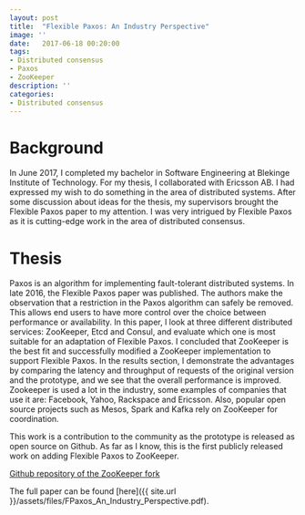```yaml
---
layout: post
title:  "Flexible Paxos: An Industry Perspective"
image: ''
date:   2017-06-18 00:20:00
tags:
- Distributed consensus
- Paxos
- ZooKeeper
description: ''
categories:
- Distributed consensus
---
```



# Background

In June 2017, I completed my bachelor in Software Engineering at Blekinge Institute of Technology. For my thesis, I collaborated with Ericsson AB. I had expressed my wish to do something in the area of distributed systems. After some discussion about ideas for the thesis, my supervisors brought the Flexible Paxos paper to my attention. I was very intrigued by Flexible Paxos as it is cutting-edge work in the area of distributed consensus.


# Thesis

Paxos is an algorithm for implementing fault-tolerant distributed systems. In late
2016, the Flexible Paxos paper was published. The authors make the observation
that a restriction in the Paxos algorithm can safely be removed. This allows end
users to have more control over the choice between performance or availability. In
this paper, l look at three different distributed services: ZooKeeper, Etcd and
Consul, and evaluate which one is most suitable for an adaptation of Flexible
Paxos. I concluded that ZooKeeper is the best fit and successfully modified a
ZooKeeper implementation to support Flexible Paxos. In the results section, I demonstrate the advantages by comparing the latency and throughput of requests of
the original version and the prototype, and we see that the overall performance is
improved. Zookeeper is used a lot in the industry, some examples of companies that
use it are: Facebook, Yahoo, Rackspace and Ericsson. Also, popular open source
projects such as Mesos, Spark and Kafka rely on ZooKeeper for coordination.


This work is a contribution to the community as the prototype is released as open
source on Github. As far as I know, this is the first publicly released work on
adding Flexible Paxos to ZooKeeper.

[Github repository of the ZooKeeper fork](https://github.com/Max-Meldrum/zookeeper)

The full paper can be found [here]({{ site.url }}/assets/files/FPaxos_An_Industry_Perspective.pdf).


